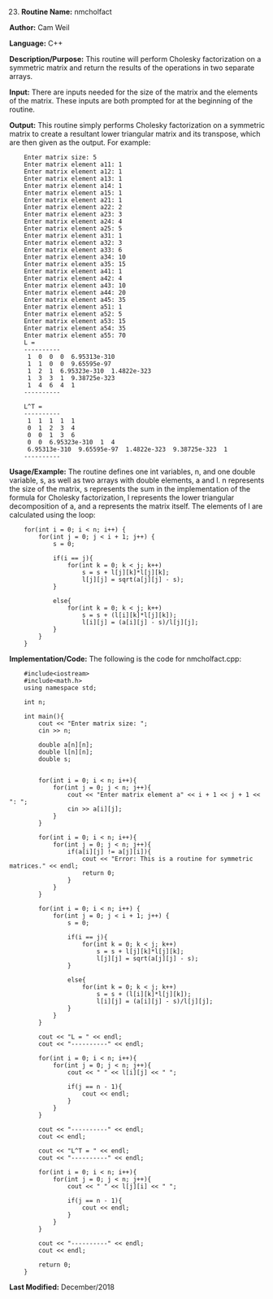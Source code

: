 23. **Routine Name:**           nmcholfact

   **Author:** Cam Weil

   **Language:** C++

   **Description/Purpose:** This routine will perform Cholesky factorization on a symmetric matrix and return the results of the operations in two separate arrays.
   
   **Input:** There are inputs needed for the size of the matrix and the elements of the matrix. These inputs are both prompted for at the beginning of the routine.

   **Output:** This routine simply performs Cholesky factorization on a symmetric matrix to create a resultant lower triangular matrix and its transpose, which are then given as the output. For example:
        
        Enter matrix size: 5
        Enter matrix element a11: 1
        Enter matrix element a12: 1
        Enter matrix element a13: 1
        Enter matrix element a14: 1
        Enter matrix element a15: 1
        Enter matrix element a21: 1
        Enter matrix element a22: 2
        Enter matrix element a23: 3
        Enter matrix element a24: 4
        Enter matrix element a25: 5
        Enter matrix element a31: 1
        Enter matrix element a32: 3
        Enter matrix element a33: 6
        Enter matrix element a34: 10
        Enter matrix element a35: 15
        Enter matrix element a41: 1
        Enter matrix element a42: 4
        Enter matrix element a43: 10
        Enter matrix element a44: 20
        Enter matrix element a45: 35
        Enter matrix element a51: 1
        Enter matrix element a52: 5
        Enter matrix element a53: 15
        Enter matrix element a54: 35
        Enter matrix element a55: 70
        L = 
        ----------
         1  0  0  0  6.95313e-310 
         1  1  0  0  9.65595e-97 
         1  2  1  6.95323e-310  1.4822e-323 
         1  3  3  1  9.38725e-323 
         1  4  6  4  1 
        ----------

        L^T = 
        ----------
         1  1  1  1  1 
         0  1  2  3  4 
         0  0  1  3  6 
         0  0  6.95323e-310  1  4 
         6.95313e-310  9.65595e-97  1.4822e-323  9.38725e-323  1 
        ----------

   **Usage/Example:** The routine defines one int variables, n, and one double variable, s, as well as two arrays with double elements, a and l. n represents the size of the matrix, s represents the sum in the implementation of the formula for Cholesky factorization, l represents the lower triangular decomposition of a, and a represents the matrix itself. The elements of l are calculated using the loop:
   
        for(int i = 0; i < n; i++) {
            for(int j = 0; j < i + 1; j++) {
                s = 0;

                if(i == j){
                    for(int k = 0; k < j; k++)
                        s = s + l[j][k]*l[j][k];
                        l[j][j] = sqrt(a[j][j] - s);
                }

                else{
                    for(int k = 0; k < j; k++)
                        s = s + (l[i][k]*l[j][k]);
                        l[i][j] = (a[i][j] - s)/l[j][j];
                }
            }
        }

   **Implementation/Code:** The following is the code for nmcholfact.cpp:

        #include<iostream>
        #include<math.h>
        using namespace std;

        int n;

        int main(){
            cout << "Enter matrix size: ";
            cin >> n;

            double a[n][n];
            double l[n][n];
            double s;


            for(int i = 0; i < n; i++){
                for(int j = 0; j < n; j++){
                    cout << "Enter matrix element a" << i + 1 << j + 1 << ": ";
                    cin >> a[i][j];
                }
            }

            for(int i = 0; i < n; i++){
                for(int j = 0; j < n; j++){
                    if(a[i][j] != a[j][i]){
                        cout << "Error: This is a routine for symmetric matrices." << endl;
                        return 0;
                    }
                }
            }

            for(int i = 0; i < n; i++) {
                for(int j = 0; j < i + 1; j++) {
                    s = 0;

                    if(i == j){
                        for(int k = 0; k < j; k++)
                            s = s + l[j][k]*l[j][k];
                            l[j][j] = sqrt(a[j][j] - s);
                    }

                    else{
                        for(int k = 0; k < j; k++)
                            s = s + (l[i][k]*l[j][k]);
                            l[i][j] = (a[i][j] - s)/l[j][j];
                    }
                }
            }

            cout << "L = " << endl;
            cout << "----------" << endl;

            for(int i = 0; i < n; i++){
                for(int j = 0; j < n; j++){
                    cout << " " << l[i][j] << " ";

                    if(j == n - 1){
                        cout << endl;
                    }
                }
            }

            cout << "----------" << endl;
            cout << endl;

            cout << "L^T = " << endl;
            cout << "----------" << endl;

            for(int i = 0; i < n; i++){
                for(int j = 0; j < n; j++){
                    cout << " " << l[j][i] << " ";

                    if(j == n - 1){
                        cout << endl;
                    }
                }
            }

            cout << "----------" << endl;
            cout << endl;

            return 0;
        }

   **Last Modified:** December/2018
